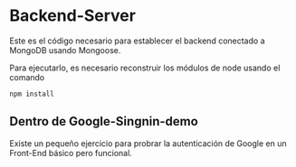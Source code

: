 # Backend-Server

Este es el código necesario para establecer el backend
conectado a MongoDB usando Mongoose.

Para ejecutarlo, es necesario reconstruir los módulos de node usando el comando


```
npm install
```

## Dentro de Google-Singnin-demo
Existe un pequeño ejercicio para probrar la
autenticación de Google en un Front-End básico pero
funcional.